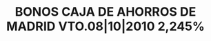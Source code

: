 ---
layout: asset
title: BONOS CAJA DE AHORROS DE MADRID VTO.08|10|2010 2,245%
isin: ES0314950488
---